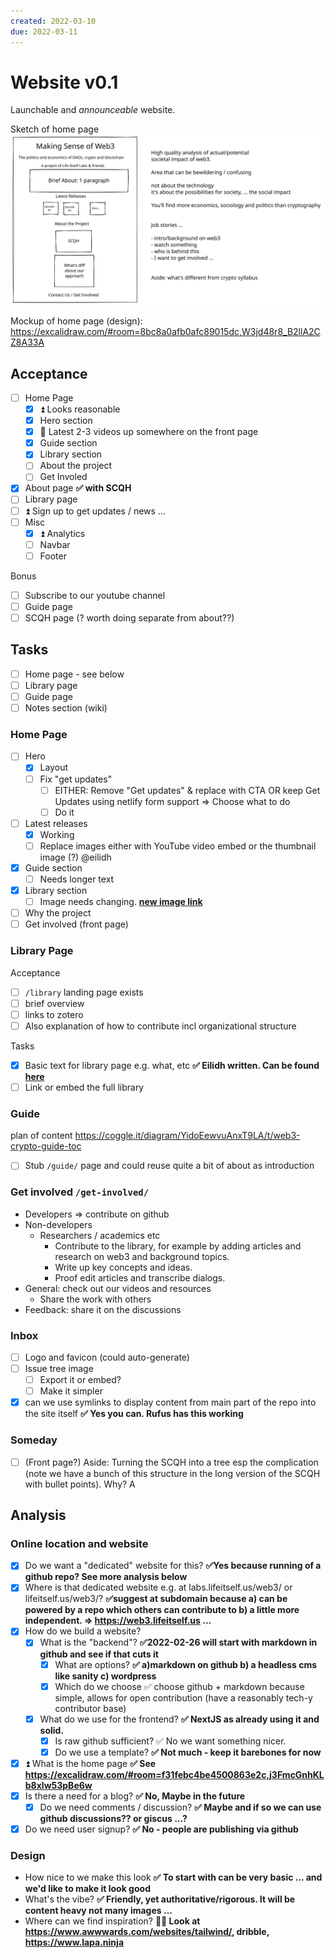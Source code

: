 ```yaml
---
created: 2022-03-10
due: 2022-03-11
---
```


# Website v0.1

Launchable and *announceable* website.

Sketch of home page
![website-homepage-v0.1-2022-02-23.excalidraw](../../excalidraw/website-homepage-v0.1-2022-02-23.excalidraw.svg)

Mockup of home page (design): https://excalidraw.com/#room=8bc8a0afb0afc89015dc,W3jd48r8_B2llA2CZ8A33A

## Acceptance

* [ ] Home Page
  * [x] ⏫ Looks reasonable
  * [x] Hero section
  * [x] 🔼 Latest 2-3 videos up somewhere on the front page
  * [x] Guide section
  * [x] Library section
  * [ ] About the project
  * [ ] Get Involed
* [x] About page **✅ with SCQH**
* [ ] Library page
* [ ] ⏫ Sign up to get updates / news …
* [ ] Misc
  * [x] ⏫ Analytics
  * [ ] Navbar
  * [ ] Footer

Bonus

* [ ] Subscribe to our youtube channel
* [ ] Guide page
* [ ] SCQH page (? worth doing separate from about??)

## Tasks

* [ ] Home page - see below
* [ ] Library page
* [ ] Guide page
* [ ] Notes section (wiki)

### Home Page

* [ ] Hero
  * [x] Layout
  * [ ] Fix "get updates"
    * [ ] EITHER: Remove "Get updates" & replace with CTA OR keep Get Updates using netlify form support => Choose what to do
    * [ ] Do it 
* [ ] Latest releases
  * [x] Working
  * [ ] Replace images either with YouTube video embed or the thumbnail image (?) @eilidh
* [x] Guide section
  * [ ] Needs longer text
* [x] Library section
  * [ ] Image needs changing. **[new image link](https://res.cloudinary.com/ds7qslkd0/image/upload/v1646739680/Web3/undraw_bibliophile_re_xarc_ssxnqe.svg )**
* [ ] Why the project
* [ ] Get involved (front page)

### Library Page

Acceptance

* [ ] `/library` landing page exists
* [ ] brief overview
* [ ] links to zotero
* [ ] Also explanation of how to contribute incl organizational structure

Tasks

* [x] Basic text for library page e.g. what, etc **✅ Eilidh written. Can be found [here](https://docs.google.com/document/d/1CtQ5KsdicM_d4oI-Px7DZRls6OwxeBozVO3vgiXw7m8/edit#)**
* [ ] Link or embed the full library

### Guide

plan of content https://coggle.it/diagram/YidoEewvuAnxT9LA/t/web3-crypto-guide-toc

* [ ] Stub `/guide/` page and could reuse quite a bit of about as introduction

### Get involved `/get-involved/`

* Developers => contribute on github
* Non-developers
  * Researchers / academics etc
    * Contribute to the library, for example by adding articles and research on web3 and background topics.
    * Write up key concepts and ideas.
    * Proof edit articles and transcribe dialogs.
* General: check out our videos and resources
  * Share the work with others
* Feedback: share it on the discussions

### Inbox

* [ ] Logo and favicon (could auto-generate)
* [ ] Issue tree image
  * [ ] Export it or embed?
  * [ ] Make it simpler
* [x] can we use symlinks to display content from main part of the repo into the site itself **✅ Yes you can. Rufus has this working**

### Someday

* [ ] (Front page?) Aside: Turning the SCQH into a tree esp the complication (note we have a bunch of this structure in the long version of the SCQH with bullet points). Why? A

## Analysis

### Online location and website

* [x] Do we want a "dedicated" website for this? **✅Yes because running of a github repo? See more analysis below**
* [x] Where is that dedicated website e.g. at labs.lifeitself.us/web3/ or lifeitself.us/web3/? **✅suggest at subdomain because a) can be powered by a repo which others can contribute to b) a little more independent. => https://web3.lifeitself.us ...**
* [x] How do we build a website?
  * [x] What is the "backend"? **✅2022-02-26 will start with markdown in github and see if that cuts it**
    * [x] What are options? **✅ a)markdown on github b) a headless cms like sanity c) wordpress**
    * [x] Which do we choose ✅ choose github + markdown because simple, allows for open contribution (have a reasonably tech-y contributor base)
  * [x] What do we use for the frontend? **✅ NextJS as already using it and solid.**
    * [x] Is raw github sufficient? ✅ No we want something nicer.
    * [x] Do we use a template? **✅ Not much - keep it barebones for now**
* [x] ⏫ What is the home page **✅ See https://excalidraw.com/#room=f31febc4be4500863e2c,j3FmcGnhKLb8xlw53pBe6w** 
* [x] Is there a need for a blog? **✅ No, Maybe in the future**
  * [x] Do we need comments / discussion? **✅ Maybe and if so we can use github discussions?? or giscus ...?**
* [x] Do we need user signup? **✅ No - people are publishing via github**

### Design

* How nice to we make this look **✅ To start with can be very basic ... and we'd like to make it look good**
* What's the vibe? **✅ Friendly, yet authoritative/rigorous. It will be content heavy not many images ...**
* Where can we find inspiration? **🏃‍♂️ Look at https://www.awwwards.com/websites/tailwind/, dribble, https://www.lapa.ninja**
